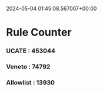 2024-05-04 01:45:08.567007+00:00
# Rule Counter 
 ### UCATE : 453044

 ### Veneto : 74792

 ### Allowlist : 13930